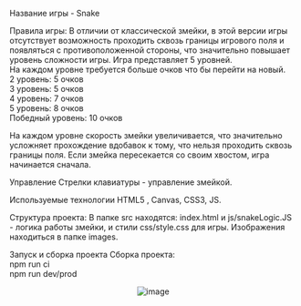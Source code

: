 Название игры - Snake

Правила игры: 
В отличии от классической змейки, в этой версии игры отсутствует возможность проходить сквозь границы игрового поля и появляться с противоположенной стороны, что значительно повышает уровень сложности игры. 
Игра представляет 5 уровней.\
На каждом уровне требуется больше очков что бы перейти на новый.\
2 уровень: 5 очков\
3 уровень: 5 очков\
4 уровень: 7 очков\
5 уровень: 8 очков\
Победный уровень: 10 очков

На каждом уровне скорость змейки увеличивается, что значительно усложняет прохождение вдобавок к тому, что нельзя проходить сквозь границы поля.
Если змейка пересекается со своим хвостом, игра начинается сначала.

Управление Стрелки клавиатуры - управление змейкой.

Используемые технологии HTML5 , Canvas, CSS3, JS.

Структура проекта:
В папке src находятся: index.html и js/snakeLogic.JS - логика работы змейки, и стили css/style.css для игры. 
Изображения находиться в папке images.

Запуск и сборка проекта Сборка проекта:\
npm run ci \
npm run dev/prod

<span style="display:block;text-align:center">![image](https://user-images.githubusercontent.com/36798910/159179362-d68bb1ca-25cb-47d9-aa35-802062be8da3.png)</span>
